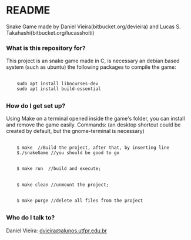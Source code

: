 # README #

Snake Game made by Daniel Vieira(bitbucket.org/devieira) and Lucas S. Takahashi(bitbucket.org/lucasshoiti)

### What is this repository for? ###

This project is an snake game made in C, is necessary an debian based system (such as ubuntu) the following packages to compile the game:
##
		sudo apt install libncurses-dev
		sudo apt install build-essential
##

### How do I get set up? ###

Using Make on a terminal opened inside the game's folder, you can install and remove the game easily.
Commands: (an desktop shortcut could be created by default, but the gnome-terminal is necessary)
##
		$ make 	//Build the project, after that, by inserting line
		$./snakeGame //you should be good to go
##
		$ make run  //build and execute;
##
		$ make clean //unmount the project;
##
		$ make purge //delete all files from the project

##

### Who do I talk to? ###

Daniel Vieira: dvieira@alunos.utfpr.edu.br
